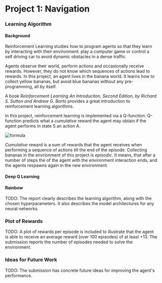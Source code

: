 # Project 1: Navigation
### Learning Algorithm

#### Background

Reinforcement Learning studies how to program agents so that they learn by interacting with their environment: play a computer game or control a self driving car to avoid dynamic obstacles in a dense traffic.

Agents observe their world, perform actions and occasionally receive rewards. However, they do not know which sequences of actions lead to rewards. In this project, an agent lives in the banana world. It learns how to collect yellow bananas, but avoid blue bananas without any pre-programming, all by itself.

A book _Reinforcement Learning An Introduciton, Second Edition, by Richard S. Sutton and Andrew G. Barto_ provides a great introduction to reinforcement learning algorithms.

In this project, reinforcement learning is implemented via a Q-function. Q-function predicts what a _cumulative_ reward the agent may obtain if the agent performs in state S an action A.

![formula](https://render.githubusercontent.com/render/math?math=Q(S,A))

_Cumulative_ reward is a sum of rewards that the agent receives when performing a sequence of actions till the end of the episode. Collecting bananas in the envrionment of this project is _episodic_. It means, that after a number of steps the of the agent with the environment interaction ends, and the agents respawns again in the new environment.

#### Deep Q Learning

#### Rainbow

TODO: The report clearly describes the learning algorithm, along with the chosen hyperparameters. It also describes the model architectures for any neural networks.

### Plot of Rewards

TODO: A plot of rewards per episode is included to illustrate that the agent is able to receive an average reward (over 100 episodes) of at least +13. The submission reports the number of episodes needed to solve the environment.

### Ideas for Future Work

TODO: The submission has concrete future ideas for improving the agent's performance.
